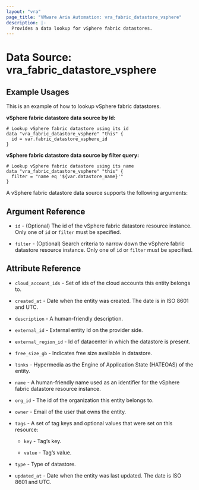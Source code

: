 ```yaml
---
layout: "vra"
page_title: "VMware Aria Automation: vra_fabric_datastore_vsphere"
description: |-
  Provides a data lookup for vSphere fabric datastores.
---
```


# Data Source: vra_fabric_datastore_vsphere

## Example Usages

This is an example of how to lookup vSphere fabric datastores.

**vSphere fabric datastore data source by Id:**

```hcl
# Lookup vSphere fabric datastore using its id
data "vra_fabric_datastore_vsphere" "this" {
  id = var.fabric_datastore_vsphere_id
}
```

**vSphere fabric datastore data source by filter query:**

```hcl
# Lookup vSphere fabric datastore using its name
data "vra_fabric_datastore_vsphere" "this" {
  filter = "name eq '${var.datastore_name}'"
}
```

A vSphere fabric datastore data source supports the following arguments:

## Argument Reference

* `id` - (Optional) The id of the vSphere fabric datastore resource instance. Only one of `id` or `filter` must be specified.

* `filter` - (Optional) Search criteria to narrow down the vSphere fabric datastore resource instance. Only one of `id` or `filter` must be specified.

## Attribute Reference

* `cloud_account_ids` - Set of ids of the cloud accounts this entity belongs to.

* `created_at` - Date when the entity was created. The date is in ISO 8601 and UTC.

* `description` - A human-friendly description.

* `external_id` - External entity Id on the provider side.

* `external_region_id` - Id of datacenter in which the datastore is present.

* `free_size_gb` - Indicates free size available in datastore.

* `links` - Hypermedia as the Engine of Application State (HATEOAS) of the entity.

* `name` - A human-friendly name used as an identifier for the vSphere fabric datastore resource instance.

* `org_id` - The id of the organization this entity belongs to.

* `owner` - Email of the user that owns the entity.

* `tags` -  A set of tag keys and optional values that were set on this resource:

  * `key` - Tag’s key.

  * `value` - Tag’s value.

* `type` - Type of datastore.

* `updated_at` - Date when the entity was last updated. The date is ISO 8601 and UTC.
